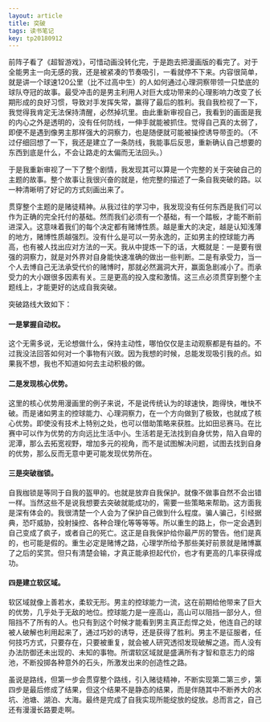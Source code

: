 ```yaml
---
layout: article
title: 突破
tags: 读书笔记
key: tp20180912
---
```


前阵子看了《超智游戏》，可惜动画没转化完，于是跑去把漫画版的看完了。对于全能男主一向无感的我，还是被紧凑的节奏吸引，一看就停不下来。内容很简单，就是讲一个球速120公里（比不过高中生）的人如何通过心理洞察带领一只垫底的球队夺冠的故事。<!--more-->最受冲击的是男主利用人对巨大成功带来的心理影响力改变了长期形成的良好习惯，导致对手发挥失常，赢得了最后的胜利。我自我检视了一下，我觉得我肯定无法保持清醒，必然掉坑里。由此重新审视自己，我看到的画面是我的内心之外是透明的，没有任何防线，一伸手就能被抓住。觉得自己真的太弱了，即便不是遇到像男主那样强大的洞察力，也是随便就可能被操控诱导带歪的。（不过仔细回想了一下，我还是建立了一条防线，我能事后反思，重新确认自己想要的东西到底是什么，不会让路走的太偏而无法回头。）

于是我重新审视了一下了整个剧情，我发现其可以算是一个完整的关于突破自己的主题的故事。整个故事让我很兴奋的就是，他完整的描述了一条自我突破的路。以一种清晰明了好记的方式刻画出来了。

贯穿整个主题的是赌徒精神。从我过往的学习中，我发现没有任何东西是我们可以作为正确的完全托付的基础。然而我们必须有一个基础，有一个踏板，才能不断前进深入。这意味着我们的每个决定都有赌博性质。越是重大的决定，越是认知浅薄的地方，赌博性质越强烈。没有什么是可以一劳永逸的，正如男主的控球能力再高，也有被人找出应对方法的一天。我从中提炼一下的话，大概就是：一是要有很强的洞察力，就是对外界对自身能快速准确的做出一些判断。二是有承受力，当一个人去博自己无法承受代价的赌博时，那就必然漏洞大开，赢面急剧减小了。而承受力的大小跟很多因素有关。三是更高的投入度和激情。这三点必须贯穿到整个主题线上，才能更好的达成自我突破。

突破路线大致如下：

#### 一是掌握自动权。

这个无需多说，无论想做什么，保持主动性，哪怕仅仅是主动观察都是有益的。不过我没法回答如何对一个事物有兴致。因为我想的时候，总能发现吸引我的点。如果我不想，我也不知道如何去主动积极的做。

#### 二是发现核心优势。

这里的核心优势用漫画里的例子来说，不是说传统认为的球速快，跑得快，唯快不破。而是诸如男主的控球能力、心理洞察力，在一个方向做到了极致，也就成了核心优势。即使没有技术上特别之处，也可以借助策略来获胜。比如田忌赛马。在比赛中可以作为优势的方向远比生活中小。生活若是无法找到自身优势，陷入自卑的泥潭，那么去拓宽视野，增加多元的视角，而不是试图解决问题，试图去找到自身的优势，那么反而无意中更可能发现优势所在。

#### 三是突破枷锁。

自我枷锁是等同于自我的盔甲的。也就是放弃自我保护。就像不做事自然不会出错一样。当然这些不是说我想要去突破就能成功的，需要一些策略来帮助。这方面我是深有体会的。我很清楚一个人会为了保护自己做到什么程度。骗人骗己，引经据典，恐吓威胁，投射操控、各种合理化等等等等。所以重生的路上，你一定会遇到自己变成了疯子，或者自己的死亡。这正是自我保护给你最严厉的警告。他们是真的，也可能是假的。重生必定是赌博之路，心理学所给予那些美好前景就是赌博赢了之后的奖赏。但只有清楚会输，才真正能承担起代价，也才有更高的几率获得成功。

#### 四是建立软区域。

软区域就像上善若水，柔软无形。男主的控球能力一流，这在前期给他带来了巨大的优势，几乎处于无敌的地位。控球能力是一座高山，高山可以阻挡一部分人，但阻挡不了所有的人。也只有到这个时候才能看到男主真正彪悍之处，他连自己的球被人破解也利用起来了，通过巧妙的诱导，还是获得了胜利。男主不是征服者，任何技巧方式，只要存在，只要被重复，就会被人研究透彻发现破解之道。而人没有办法防御还未出现的、未知的事物。所谓软区域就是盛满所有才智和意志力的熔池，不断投掷各种意外的石头，所激发出来的创造性之路。

虽说是路线，但第一步会贯穿整个路线，引入赌徒精神，不断实现第二第三步，第四步是最后修成了结果，但这个结果不是静态的结果，而是伴随其中不断养大的水坑、池塘、湖泊、大海。最终是完成了自我实现所能绽放的绽放。总而言之，自己还有漫漫长路要走啊。